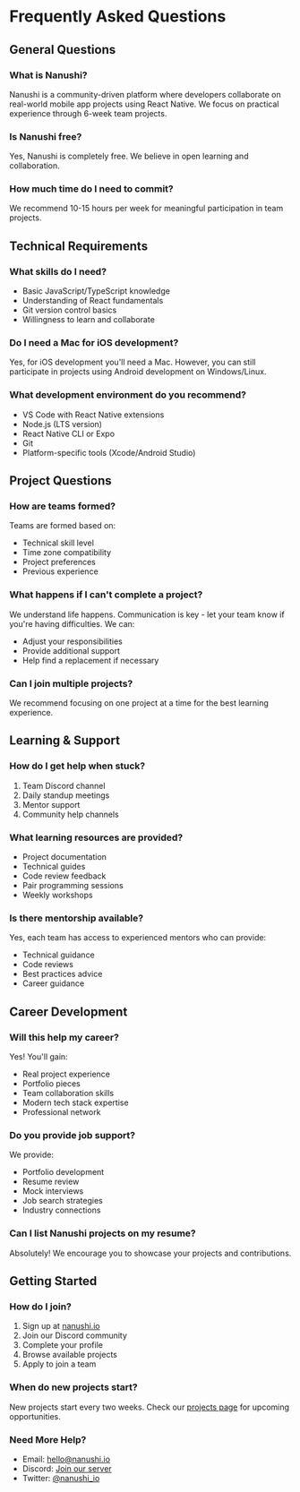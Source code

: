 # Frequently Asked Questions

## General Questions

### What is Nanushi?
Nanushi is a community-driven platform where developers collaborate on real-world mobile app projects using React Native. We focus on practical experience through 6-week team projects.

### Is Nanushi free?
Yes, Nanushi is completely free. We believe in open learning and collaboration.

### How much time do I need to commit?
We recommend 10-15 hours per week for meaningful participation in team projects.

## Technical Requirements

### What skills do I need?
- Basic JavaScript/TypeScript knowledge
- Understanding of React fundamentals
- Git version control basics
- Willingness to learn and collaborate

### Do I need a Mac for iOS development?
Yes, for iOS development you'll need a Mac. However, you can still participate in projects using Android development on Windows/Linux.

### What development environment do you recommend?
- VS Code with React Native extensions
- Node.js (LTS version)
- React Native CLI or Expo
- Git
- Platform-specific tools (Xcode/Android Studio)

## Project Questions

### How are teams formed?
Teams are formed based on:
- Technical skill level
- Time zone compatibility
- Project preferences
- Previous experience

### What happens if I can't complete a project?
We understand life happens. Communication is key - let your team know if you're having difficulties. We can:
- Adjust your responsibilities
- Provide additional support
- Help find a replacement if necessary

### Can I join multiple projects?
We recommend focusing on one project at a time for the best learning experience.

## Learning & Support

### How do I get help when stuck?
1. Team Discord channel
2. Daily standup meetings
3. Mentor support
4. Community help channels

### What learning resources are provided?
- Project documentation
- Technical guides
- Code review feedback
- Pair programming sessions
- Weekly workshops

### Is there mentorship available?
Yes, each team has access to experienced mentors who can provide:
- Technical guidance
- Code reviews
- Best practices advice
- Career guidance

## Career Development

### Will this help my career?
Yes! You'll gain:
- Real project experience
- Portfolio pieces
- Team collaboration skills
- Modern tech stack expertise
- Professional network

### Do you provide job support?
We provide:
- Portfolio development
- Resume review
- Mock interviews
- Job search strategies
- Industry connections

### Can I list Nanushi projects on my resume?
Absolutely! We encourage you to showcase your projects and contributions.

## Getting Started

### How do I join?
1. Sign up at [nanushi.io](https://nanushi.io)
2. Join our Discord community
3. Complete your profile
4. Browse available projects
5. Apply to join a team

### When do new projects start?
New projects start every two weeks. Check our [projects page](https://nanushi.io/projects) for upcoming opportunities.

### Need More Help?
- Email: hello@nanushi.io
- Discord: [Join our server](https://discord.gg/nanushi)
- Twitter: [@nanushi_io](https://twitter.com/nanushi_io)